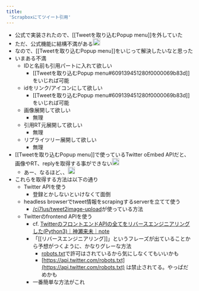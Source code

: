 ```yaml
---
title:
 'Scrapboxにてツイート引用'
---
```


- 公式で実装されたので、[[Tweetを取り込むPopup menu]]を外していた
- ただ、公式機能に結構不満がある<img src='https://scrapbox.io/api/pages/blu3mo-public/blu3mo/icon' alt='blu3mo.icon' height="19.5"/>
- なので、[[Tweetを取り込むPopup menu]]をいじって解決したいなと思った
- いまある不満
    - IDと名前も引用パートに入れて欲しい
        - [[Tweetを取り込むPopup menu#609139451280f0000069b83d]]をいじれば可能
    - idをリンク/アイコンにして欲しい
        - [[Tweetを取り込むPopup menu#609139451280f0000069b83d]]をいじれば可能
    - 画像展開して欲しい
        - 無理
    - 引用RT元展開して欲しい
        - 無理
    - リプライツリー展開して欲しい
        - 無理
- [[Tweetを取り込むPopup menu]]で使っているTwitter oEmbed APIだと、画像やRT、replyを取得する事ができない<img src='https://scrapbox.io/api/pages/blu3mo-public/takker/icon' alt='takker.icon' height="19.5"/>
    - あー、なるほど、、<img src='https://scrapbox.io/api/pages/blu3mo-public/blu3mo/icon' alt='blu3mo.icon' height="19.5"/>
- これらを取得する方法は以下の通り
    - Twitter APIを使う
        - 登録とかしないといけなくて面倒
    - headless browserでtweet情報をscrapingするserverを立てて使う
        - [/ci7lus/tweet2image-upload](https://scrapbox.io/ci7lus/tweet2image-upload)が使っている方法
    - Twitterのfrontend APIを使う
        - cf. [TwitterのフロントエンドAPIの全てをリバースエンジニアリングした(Python3)｜神瀬来未｜note](https://note.com/kohnoselami/n/nb8ef0eea5831)
        - 「[[リバースエンジニアリング]]」というフレーズが出ていることから予想がつくように、かなりグレーな方法
            - [robots.txt](https://twitter.com/robots.txt)で許可はされているから気にしなくてもいいかも
            - [https://api.twitter.com/robots.txt](https://api.twitter.com/robots.txt) は禁止されてる。やっぱだめかも
        - 一番簡単な方法がこれ